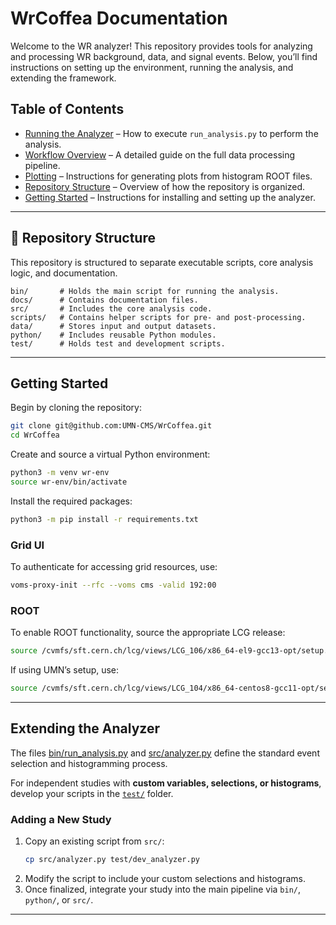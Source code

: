 # WrCoffea Documentation

Welcome to the WR analyzer! This repository provides tools for analyzing and processing WR background, data, and signal events. Below, you’ll find instructions on setting up the environment, running the analysis, and extending the framework.

## Table of Contents
- [Running the Analyzer](docs/run_analysis.md) – How to execute `run_analysis.py` to perform the analysis.
- [Workflow Overview](docs/workflow.md) – A detailed guide on the full data processing pipeline.
- [Plotting](docs/plotting.md) – Instructions for generating plots from histogram ROOT files.
- [Repository Structure](READme.md#repository-structure) – Overview of how the repository is organized.
- [Getting Started](READme.md#getting-started) – Instructions for installing and setting up the analyzer.

---

## 📂 Repository Structure
This repository is structured to separate executable scripts, core analysis logic, and documentation.

```
bin/       # Holds the main script for running the analysis.
docs/      # Contains documentation files.
src/       # Includes the core analysis code.
scripts/   # Contains helper scripts for pre- and post-processing.
data/      # Stores input and output datasets.
python/    # Includes reusable Python modules.
test/      # Holds test and development scripts.
```

---

## Getting Started
Begin by cloning the repository:
```bash
git clone git@github.com:UMN-CMS/WrCoffea.git
cd WrCoffea
```
Create and source a virtual Python environment:
```bash
python3 -m venv wr-env
source wr-env/bin/activate
```
Install the required packages:
```bash
python3 -m pip install -r requirements.txt
```

### Grid UI
To authenticate for accessing grid resources, use:
```bash
voms-proxy-init --rfc --voms cms -valid 192:00
```

### ROOT
To enable ROOT functionality, source the appropriate LCG release:
```bash
source /cvmfs/sft.cern.ch/lcg/views/LCG_106/x86_64-el9-gcc13-opt/setup.sh
```
If using UMN’s setup, use:
```bash
source /cvmfs/sft.cern.ch/lcg/views/LCG_104/x86_64-centos8-gcc11-opt/setup.sh
```

---

## Extending the Analyzer
The files [bin/run_analysis.py](https://github.com/UMN-CMS/WrCoffea/blob/main/bin/run_analysis.py) and [src/analyzer.py](https://github.com/UMN-CMS/WrCoffea/blob/main/src/analyzer.py) define the standard event selection and histogramming process.

For independent studies with **custom variables, selections, or histograms**, develop your scripts in the [`test/`](https://github.com/UMN-CMS/WrCoffea/tree/main/test) folder.

### Adding a New Study
1. Copy an existing script from `src/`:
   ```bash
   cp src/analyzer.py test/dev_analyzer.py
   ```
2. Modify the script to include your custom selections and histograms.
3. Once finalized, integrate your study into the main pipeline via `bin/`, `python/`, or `src/`.

---
